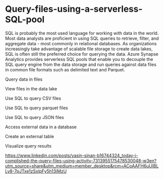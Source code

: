 # Query-files-using-a-serverless-SQL-pool
SQL is probably the most used language for working with data in the world. Most data analysts are proficient in using SQL queries to retrieve, filter, and aggregate data - most commonly in relational databases. As organizations increasingly take advantage of scalable file storage to create data lakes, SQL is often still the preferred choice for querying the data. Azure Synapse Analytics provides serverless SQL pools that enable you to decouple the SQL query engine from the data storage and run queries against data files in common file formats such as delimited text and Parquet.

Query data in files

View files in the data lake

Use SQL to query CSV files

Use SQL to query parquet files

Use SQL to query JSON files

Access external data in a database

Create an external table

Visualize query results


https://www.linkedin.com/posts/yasin-sinan-b16744324_today-i-complished-the-query-files-using-activity-7313955175478530048-w3en?utm_source=share&utm_medium=member_desktop&rcm=ACoAAFH6uUIBLLy8-7pJTxe1zSxlpFy5h13iMzU






    
